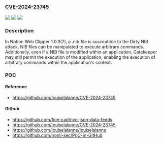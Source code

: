 ### [CVE-2024-23745](https://cve.mitre.org/cgi-bin/cvename.cgi?name=CVE-2024-23745)
![](https://img.shields.io/static/v1?label=Product&message=n%2Fa&color=blue)
![](https://img.shields.io/static/v1?label=Version&message=n%2Fa&color=blue)
![](https://img.shields.io/static/v1?label=Vulnerability&message=n%2Fa&color=brighgreen)

### Description

In Notion Web Clipper 1.0.3(7), a .nib file is susceptible to the Dirty NIB attack. NIB files can be manipulated to execute arbitrary commands. Additionally, even if a NIB file is modified within an application, Gatekeeper may still permit the execution of the application, enabling the execution of arbitrary commands within the application's context.

### POC

#### Reference
- https://github.com/louiselalanne/CVE-2024-23745

#### Github
- https://github.com/fkie-cad/nvd-json-data-feeds
- https://github.com/louiselalanne/CVE-2024-23745
- https://github.com/louiselalanne/louiselalanne
- https://github.com/nomi-sec/PoC-in-GitHub

